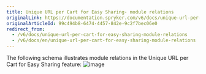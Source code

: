 ```yaml
---
title: Unique URL per Cart for Easy Sharing- module relations
originalLink: https://documentation.spryker.com/v6/docs/unique-url-per-cart-for-easy-sharing-module-relations
originalArticleId: 99c494b8-6474-4457-842e-9c2f7bec06e0
redirect_from:
  - /v6/docs/unique-url-per-cart-for-easy-sharing-module-relations
  - /v6/docs/en/unique-url-per-cart-for-easy-sharing-module-relations
---
```


The following schema illustrates module relations in the Unique URL per Cart for Easy Sharing feature:
![image](https://spryker.s3.eu-central-1.amazonaws.com/docs/Features/Shopping+Cart/Unique+URL+per+Cart+for+Easy+Sharing/unique-url-module-diagram.png)
